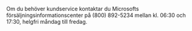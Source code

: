 <Token xmlns:xlink="http://www.w3.org/1999/xlink">Om du behöver kundservice kontaktar du Microsofts försäljningsinformationscenter på (800) 892-5234 mellan kl. 06:30 och 17:30, helgfri måndag till fredag.</Token>

<!--HONumber=May16_HO2-->


